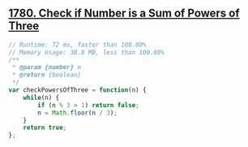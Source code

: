 ## [1780. Check if Number is a Sum of Powers of Three](https://leetcode.com/problems/check-if-number-is-a-sum-of-powers-of-three/)
```javascript
// Runtime: 72 ms, faster than 100.00%
// Memory Usage: 38.8 MB, less than 100.00%
/**
 * @param {number} n
 * @return {boolean}
 */
var checkPowersOfThree = function(n) {
    while(n) {
        if (n % 3 > 1) return false;
        n = Math.floor(n / 3);
    }
    return true;
};
```
